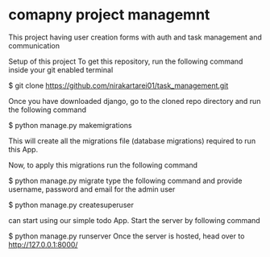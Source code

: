 # comapny project managemnt 
  This project having user creation forms with auth and task management and communication

  Setup of this project
To get this repository, run the following command inside your git enabled terminal

$ git clone https://github.com/nirakartarei01/task_management.git


Once you have downloaded django, go to the cloned repo directory and run the following command

$ python manage.py makemigrations

This will create all the migrations file (database migrations) required to run this App.

Now, to apply this migrations run the following command

$ python manage.py migrate
type the following command and provide username, password and email for the admin user

$ python manage.py createsuperuser

 can start using our simple todo App. Start the server by following command

$ python manage.py runserver
Once the server is hosted, head over to http://127.0.0.1:8000/


